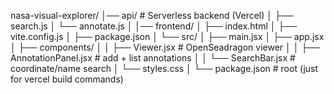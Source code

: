 nasa-visual-explorer/
│── api/                 # Serverless backend (Vercel)
│   ├── search.js
│   └── annotate.js
│
│── frontend/
│   ├── index.html
│   ├── vite.config.js
│   ├── package.json
│   └── src/
│       ├── main.jsx
│       ├── app.jsx
│       ├── components/
│       │    ├── Viewer.jsx          # OpenSeadragon viewer
│       │    ├── AnnotationPanel.jsx # add + list annotations
│       │    └── SearchBar.jsx       # coordinate/name search
│       └── styles.css
│
└── package.json   # root (just for vercel build commands)
